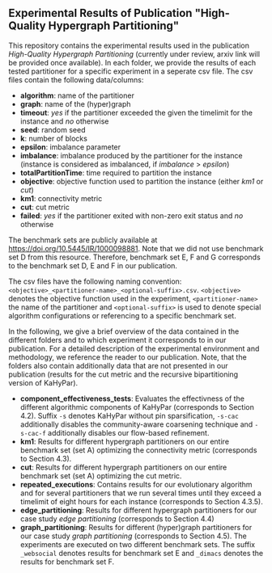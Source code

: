 ## Experimental Results of Publication "High-Quality Hypergraph Partitioning"

This repository contains the experimental results used in the publication *High-Quality Hypergraph Partitioning* (currently under review, arxiv link will be provided once available). In each folder, we provide the results of each tested partitioner for a specific experiment in a seperate csv file. The csv files contain the following data/columns:

- **algorithm**: name of the partitioner
- **graph**: name of the (hyper)graph
- **timeout**: *yes* if the partitioner exceeded the given the timelimit for the instance and *no* otherwise
- **seed**: random seed
- **k**: number of blocks
- **epsilon**: imbalance parameter
- **imbalance**: imbalance produced by the partitioner for the instance (instance is considered as imbalanced, if *imbalance* > *epsilon*)
- **totalPartitionTime**: time required to partition the instance
- **objective**: objective function used to partition the instance (either *km1* or *cut*)
- **km1**: connectivity metric
- **cut**: cut metric
- **failed**: *yes* if the partitioner exited with non-zero exit status and *no* otherwise

The benchmark sets are publicly available at https://doi.org/10.5445/IR/1000098881. Note that we did not use benchmark set D from this resource. Therefore, benchmark set E, F and G corresponds to the benchmark set D, E and F in our publication.

The csv files have the following naming convention: `<objective>_<partitioner-name>_<optional-suffix>.csv`. `<objective>` denotes the objective function used in the experiment, `<partitioner-name>` the name of the partitioner and `<optional-suffix>` is used to denote special algorithm configurations or referencing to a specific benchmark set.

In the following, we give a brief overview of the data contained in the different folders and to which experiment it corresponds to in our publication. For a detailed description of the experimental environment and methodology, we reference the reader to our publication. Note, that the folders also contain additionally data that are not presented in our publication (results for the cut metric and the recursive bipartitioning version of KaHyPar).

- **component_effectiveness_tests**: Evaluates the effectivness of the different algorithmic components of KaHyPar (corresponds to Section 4.2). Suffix `-s` denotes KaHyPar without pin sparsification, `-s-cac` additionally disables the community-aware coarsening technique and `-s-cac-f` additionally disables our flow-based refinement.
- **km1**: Results for different hypergraph partitioners on our entire benchmark set (set A) optimizing the connectivity metric (corresponds to Section 4.3).
- **cut**: Results for different hypergraph partitioners on our entire benchmark set (set A) optimizing the cut metric.
- **repeated_executions**: Contains results for our evolutionary algorithm and for several partitioners that we run several times until they exceed a timelimit of eight hours for each instance (corresponds to Section 4.3.5).
- **edge_partitioning**: Results for different hypergraph partitioners for our case study *edge partitioning* (corresponds to Section 4.4)
- **graph_partitioning**: Results for different (hyper)graph partitioners for our case study *graph partitioning* (corresponds to Section 4.5). The experiments are executed on two different benchmark sets. The suffix `_websocial` denotes results for benchmark set E and `_dimacs` denotes the results for benchmark set F.